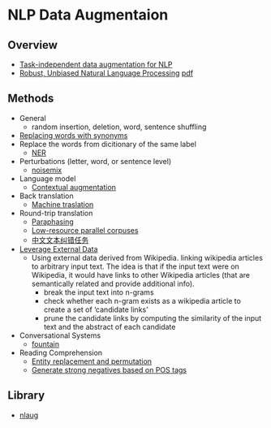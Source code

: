 # NLP Data Augmentaion

## Overview

- [Task-independent data augmentation for NLP](http://blog.aylien.com/research-directions-at-aylien-in-nlp-and-transfer-learning/)
- [Robust, Unbiased Natural Language Processing](https://drive.google.com/file/d/1JhZKKCJjIDIqZdwRL0GEUcrWxscLS87l/view) [pdf](https://github.com/quincyliang/nlp-data-augmentation/blob/master/materials/robust%20training.pdf)

## Methods

- General 
  - random insertion, deletion, word, sentence shuffling
- [Replacing words with synonyms](https://github.com/KonstantinHemker/NLP-data-augmentation)
- Replace the words from dicitionary of the same label
  - [NER](https://zhuanlan.zhihu.com/p/43061858)
- Perturbations (letter, word, or sentence level)
  - [noisemix](https://github.com/noisemix/noisemix)
- Language model
  - [Contextual augmentation](https://github.com/pfnet-research/contextual_augmentation)
- Back translation
  - [Machine traslation](https://research.fb.com/publications/understanding-back-translation-at-scale/)
- Round-trip translation
  - [Paraphasing](https://github.com/PavelOstyakov/toxic/blob/master/tools/extend_dataset.py)
  - [Low-resource parallel corpuses](https://github.com/fsxfreak/nlp-augment)
  - [中文文本纠错任务](https://liweinlp.com/?p=5000)
- [Leverage External Data](https://forums.fast.ai/t/data-augmentation-for-nlp/229/11)
  - Using external data derived from Wikipedia. linking wikipedia articles to arbitrary input text. The idea is that if the input text were on Wikipedia, it would have links to other Wikipedia articles (that are semantically related and provide additional info).
    - break the input text into n-grams
    - check whether each n-gram exists as a wikipedia article to create a set of ‘candidate links’
    - prune the candidate links by computing the similarity of the input text and the abstract of each candidate
- Conversational Systems
  - [fountain](https://github.com/tzano/fountain)
- Reading Comprehension 
  - [Entity replacement and permutation](https://papers.nips.cc/paper/5945-teaching-machines-to-read-and-comprehend.pdf)
  - [Generate strong negatives based on POS tags](https://github.com/quincyliang/nlp-data-augmentation/blob/master/materials/jdevlin.pdf)



## Library
- [nlaug](https://github.com/makcedward/nlpaug)

  